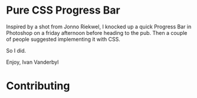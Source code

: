 Pure CSS Progress Bar
=====================

Inspired by a shot from Jonno Riekwel, I knocked up a quick Progress Bar in Photoshop on a friday afternoon before heading to the pub. Then a couple of people suggested implementing it with CSS.

So I did.

Enjoy,
Ivan Vanderbyl

Contributing
============

